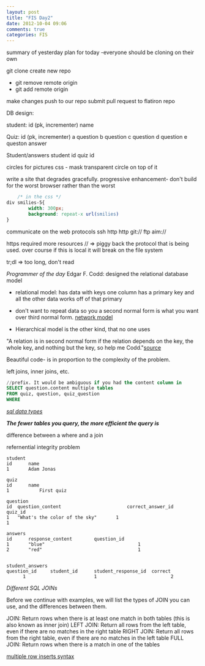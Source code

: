 ```yaml
---
layout: post
title: "FIS Day2"
date: 2012-10-04 09:06
comments: true
categories: FIS
---
```


summary of yesterday
plan for today
	-everyone should be cloning on their own

git clone
create new repo
 - git remove remote origin
 - git add remote origin

make changes push to our repo 
submit pull request to flatiron repo


DB design:

student:
	id (pk, incrementer)
	name

Quiz:
	id (pk, incrementer)
	a question
	b question
	c question
	d question
	e queston
	answer

Student/answers
	student id
	quiz id


circles for pictures
css - mask transparent circle on top of it

write a site that degrades gracefully.
progressive enhancement- don't build for the worst browser rather than the worst

```css Smilies implementation
	/* in the css */
div smilies-5{
		width: 300px;
		background: repeat-x url(smilies)
}
```

communicate on the web protocols
ssh
http
http
git://
ftp
aim://

https required more resources
// => piggy back the protocol that is being used. over course if this is local it will break on the file system

tr;dl => too long, don't read

*Programmer of the day*
Edgar F. Codd: designed the relational database model

- relational model: has data with keys 
one column has a primary key and all the other data works off of that primary 
- don't want to repeat data so you a second normal form is what you want over third normal form. [network model](http://en.wikipedia.org/wiki/Network_model)

- Hierarchical model is the other kind, that no one uses

"A relation is in second normal form if the relation depends on the key, the whole key, and nothing but the key, so help me Codd."[source](http://www.dba-oracle.com/oracle_tips_codd_obit.htm)

Beautiful code- 
is in proportion to the complexity of the problem.

left joins, inner joins, etc.

```sql Prefixes
//prefix. It would be ambiguous if you had the content column in 
SELECT question.content multiple tables
FROM quiz, question, quiz_question
WHERE
```
[*sql data types*](http://www.sqlite.org/datatype3.html)

***The fewer tables you query, the more efficient the query is***

difference between a where and a join

refernential integrity problem

```
student
id 		name
1 		Adam Jonas

quiz 
id 		name
1 			First quiz

question
id	question_content	 					correct_answer_id 	quiz_id
1 	"What's the color of the sky" 		1 								1

answers
id 		response_content 		question_id
1 		"blue" 									1
2 		"red" 									1


student_answers
question_id 	student_id 		student_response_id  correct
	  1 						1 							2

```

*Different SQL JOINs*

Before we continue with examples, we will list the types of JOIN you can use, and the differences between them.

JOIN: Return rows when there is at least one match in both tables (this is also known as inner join)
LEFT JOIN: Return all rows from the left table, even if there are no matches in the right table
RIGHT JOIN: Return all rows from the right table, even if there are no matches in the left table
FULL JOIN: Return rows when there is a match in one of the tables

[multiple row inserts syntax](http://stackoverflow.com/questions/1609637/is-it-possible-to-insert-multiple-rows-at-a-time-in-an-sqlite-database)



